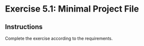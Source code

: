 # Exercise 5.1: Minimal Project File

## Instructions

Complete the exercise according to the requirements.

